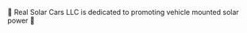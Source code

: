  🌱 Real Solar Cars LLC is dedicated to promoting vehicle mounted solar power 🌱


<!---
realsolarcarsllc/realsolarcarsllc is a ✨ special ✨ repository because its `README.md` (this file) appears on your GitHub profile.
You can click the Preview link to take a look at your changes.
--->
